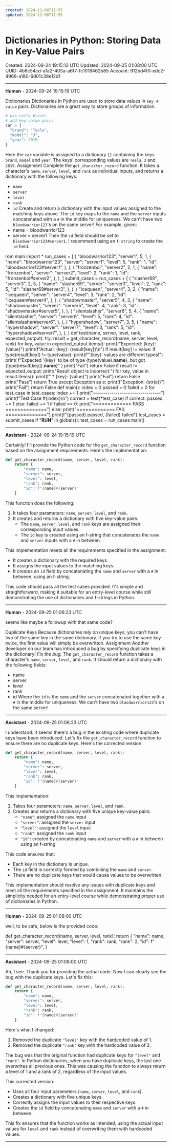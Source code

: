```yaml
---
created: 2024-12-08T11:55
updated: 2024-12-08T11:55
---
```

# Dictionaries in Python: Storing Data in Key-Value Pairs

Created: 2024-09-24 19:15:12 UTC
Updated: 2024-09-25 01:08:00 UTC
UUID: 4b8c54cd-a1a2-403a-a6f7-fc1018462b85
Account: 912bd4f0-edc2-4966-a180-6d01c38e12d1

---

**Human** - 2024-09-24 19:15:19 UTC

Dictionaries
Dictionaries in Python are used to store data values in `key` -> `value` pairs. Dictionaries are a great way to store groups of information.

```python
# use curly braces
# add key-value pairs
car = {
  "brand": "Tesla",
  "model": "3",
  "year": 2019
}

```

Here the `car` variable is assigned to a dictionary `{}` containing the keys `brand`, `model` and `year`. The keys' corresponding values are `Tesla`, `3` and `2019`.
Assignment
Complete the `get_character_record` function. It takes a character's `name`, `server`, `level`, and `rank` as individual inputs, and returns a dictionary with the following keys:
* `name`
* `server`
* `level`
* `rank`
* `id`
Create and return a dictionary with the input values assigned to the matching keys above. The `id` key maps to the `name` and the `server` inputs concatenated with a `#` in the middle for uniqueness. We can't have two `bloodwarrior123`'s on the same server!
For example, given:
* name = bloodwarrior123
* server = server1
Then the `id` field should be set to `bloodwarrior123#server1`. I recommend using an `f-string` to create the `id` field.


rom main import *
run_cases = [
    (
        "bloodwarrior123",
        "server1",
        5,
        1,
        {
            "name": "bloodwarrior123",
            "server": "server1",
            "level": 5,
            "rank": 1,
            "id": "bloodwarrior123#server1",
        },
    ),
    (
        "fronzenboi",
        "server2",
        2,
        1,
        {
            "name": "fronzenboi",
            "server": "server2",
            "level": 2,
            "rank": 1,
            "id": "fronzenboi#server2",
        },
    ),
]
submit_cases = run_cases + [
    (
        "slasher69",
        "server3",
        2,
        5,
        {
            "name": "slasher69",
            "server": "server3",
            "level": 2,
            "rank": 5,
            "id": "slasher69#server3",
        },
    ),
    (
        "icequeen",
        "server4",
        3,
        2,
        {
            "name": "icequeen",
            "server": "server4",
            "level": 3,
            "rank": 2,
            "id": "icequeen#server4",
        },
    ),
    (
        "shadowmaster",
        "server5",
        4,
        3,
        {
            "name": "shadowmaster",
            "server": "server5",
            "level": 4,
            "rank": 3,
            "id": "shadowmaster#server5",
        },
    ),
    (
        "silentslasher",
        "server6",
        5,
        4,
        {
            "name": "silentslasher",
            "server": "server6",
            "level": 5,
            "rank": 4,
            "id": "silentslasher#server6",
        },
    ),
    (
        "hypershadow",
        "server7",
        3,
        5,
        {
            "name": "hypershadow",
            "server": "server7",
            "level": 3,
            "rank": 5,
            "id": "hypershadow#server7",
        },
    ),
]
def test(name, server, level, rank, expected_output):
    try:
        result = get_character_record(name, server, level, rank)
        for key, value in expected_output.items():
            print(f"Expected: {key}: {value}")
            print(f"Actual:   {key}: {result[key]}\n")
            if result[key] != value:
                if type(result[key]) != type(value):
                    print(f"'{key}' values are different types!")
                    print(
                        f"Expected '{key}' to be of type {type(value).__name__}, but got {type(result[key]).__name__}"
                    )
                print("Fail")
                return False
        if result != expected_output:
            print("Result object is incorrect:")
            for key, value in result.items():
                print(f" * {key}: {value}")
            print("Fail")
            return False
        print("Pass")
        return True
    except Exception as e:
        print(f"Exception: {str(e)}")
        print("Fail")
        return False
def main():
    index = 0
    passed = 0
    failed = 0
    for test_case in test_cases:
        index += 1
        print("---------------------------------")
        print(f"Test Case #{index}\n")
        correct = test(*test_case)
        if correct:
            passed += 1
        else:
            failed += 1
    if failed == 0:
        print("============= PASS ==============")
    else:
        print("============= FAIL ==============")
    print(f"{passed} passed, {failed} failed")
test_cases = submit_cases
if "__RUN__" in globals():
    test_cases = run_cases
main()

---

**Assistant** - 2024-09-24 19:15:19 UTC

 Certainly! I'll provide the Python code for the `get_character_record` function based on the assignment requirements. Here's the implementation:

```python
def get_character_record(name, server, level, rank):
    return {
        "name": name,
        "server": server,
        "level": level,
        "rank": rank,
        "id": f"{name}#{server}"
    }
```

This function does the following:

1. It takes four parameters: `name`, `server`, `level`, and `rank`.
2. It creates and returns a dictionary with five key-value pairs:
   - The `name`, `server`, `level`, and `rank` keys are assigned their corresponding input values.
   - The `id` key is created using an f-string that concatenates the `name` and `server` inputs with a `#` in between.

This implementation meets all the requirements specified in the assignment:
- It creates a dictionary with the required keys.
- It assigns the input values to the matching keys.
- It creates an `id` field by concatenating the `name` and `server` with a `#` in between, using an f-string.

This code should pass all the test cases provided. It's simple and straightforward, making it suitable for an entry-level course while still demonstrating the use of dictionaries and f-strings in Python.

---

**Human** - 2024-09-25 01:06:23 UTC

seems like maybe a followup with that same code? 

Duplicate Keys
Because dictionaries rely on unique keys, you can't have two of the same key in the same dictionary. If you try to use the same key twice, the first value will simply be overwritten.
Assignment
Another developer on our team has introduced a bug by specifying duplicate keys in the dictionary! *Fix the bug.*
The `get_character_record` function takes a character's `name`, `server`, `level`, and `rank`. It should return a dictionary with the following fields:
* name
* server
* level
* rank
* id
Where the `id` is the `name` and the `server` concatenated together with a `#` in the middle for uniqueness. We can't have two `bloodwarrior123`'s on the same server!

---

**Assistant** - 2024-09-25 01:06:23 UTC

 I understand. It seems there's a bug in the existing code where duplicate keys have been introduced. Let's fix the `get_character_record` function to ensure there are no duplicate keys. Here's the corrected version:

```python
def get_character_record(name, server, level, rank):
    return {
        "name": name,
        "server": server,
        "level": level,
        "rank": rank,
        "id": f"{name}#{server}"
    }
```

This implementation:

1. Takes four parameters: `name`, `server`, `level`, and `rank`.
2. Creates and returns a dictionary with five unique key-value pairs:
   - `"name"`: assigned the `name` input
   - `"server"`: assigned the `server` input
   - `"level"`: assigned the `level` input
   - `"rank"`: assigned the `rank` input
   - `"id"`: created by concatenating `name` and `server` with a `#` in between using an f-string

This code ensures that:
- Each key in the dictionary is unique.
- The `id` field is correctly formed by combining the `name` and `server`.
- There are no duplicate keys that would cause values to be overwritten.

This implementation should resolve any issues with duplicate keys and meet all the requirements specified in the assignment. It maintains the simplicity needed for an entry-level course while demonstrating proper use of dictionaries in Python.

---

**Human** - 2024-09-25 01:08:00 UTC

well, to be safe, below is the provided code:

def get_character_record(name, server, level, rank):
    return {
        "name": name,
        "server": server,
        "level": level,
        "level": 1,
        "rank": rank,
        "rank": 2,
        "id": f"{name}#{server}",
    }

---

**Assistant** - 2024-09-25 01:08:00 UTC

 Ah, I see. Thank you for providing the actual code. Now I can clearly see the bug with the duplicate keys. Let's fix this:

```python
def get_character_record(name, server, level, rank):
    return {
        "name": name,
        "server": server,
        "level": level,
        "rank": rank,
        "id": f"{name}#{server}"
    }
```

Here's what I changed:

1. Removed the duplicate `"level"` key with the hardcoded value of 1.
2. Removed the duplicate `"rank"` key with the hardcoded value of 2.

The bug was that the original function had duplicate keys for `"level"` and `"rank"`. In Python dictionaries, when you have duplicate keys, the last one overwrites all previous ones. This was causing the function to always return a level of 1 and a rank of 2, regardless of the input values.

This corrected version:
- Uses all four input parameters (`name`, `server`, `level`, and `rank`).
- Creates a dictionary with five unique keys.
- Correctly assigns the input values to their respective keys.
- Creates the `id` field by concatenating `name` and `server` with a `#` in between.

This fix ensures that the function works as intended, using the actual input values for `level` and `rank` instead of overwriting them with hardcoded values.

---

